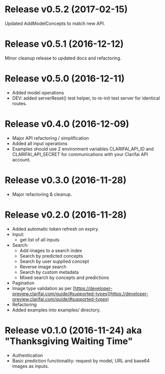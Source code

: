 Release v0.5.2 (2017-02-15) 
===
Updated AddModelConcepts to match new API.

Release v0.5.1 (2016-12-12) 
===
Minor cleanup release to updated docs and refactoring.


Release v0.5.0 (2016-12-11)
===

- Added model operations
- DEV: added serverReset() test helper, to re-init test server for identical routes.


Release v0.4.0 (2016-12-09)
===
* Major API refactoring / simplification 
* Added all input operations
* Examples should use 2 environment variables CLARIFAI_API_ID and CLARIFAI_API_SECRET for communications with your Clarifai API account.


Release v0.3.0 (2016-11-28)
===
* Major refactoring & cleanup.


Release v0.2.0 (2016-11-28)
===
* Added automatic token refresh on expiry.
* Input: 
    - get list of all inputs
* Search: 
    - Add images to a search index
    - Search by predicted concepts
    - Search by user supplied concept
    - Reverse image search
    - Search by custom metadata
    - Mixed search by concepts and predictions
* Pagination
* Image type validation as per [https://developer-preview.clarifai.com/guide/#supported-types](https://developer-preview.clarifai.com/guide/#supported-types)
* Refactoring
* Added examples into examples/ directory.


Release v0.1.0 (2016-11-24) aka "Thanksgiving Waiting Time"
===
* Authentication
* Basic prediction functionality: request by model, URL and base64 images as inputs. 
